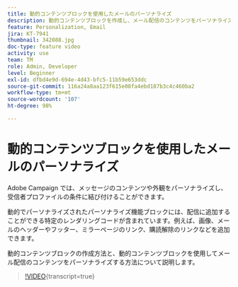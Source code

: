 ```yaml
---
title: 動的コンテンツブロックを使用したメールのパーソナライズ
description: 動的コンテンツブロックを作成し、メール配信のコンテンツをパーソナライズする方法について説明します。
feature: Personalization, Email
jira: KT-7941
thumbnail: 342088.jpg
doc-type: feature video
activity: use
team: TM
role: Admin, Developer
level: Beginner
exl-id: dfbd4e9d-694e-4d43-bfc5-11b59e653ddc
source-git-commit: 116a24a8aa123f615e08fa4ebd187b3c4c460ba2
workflow-type: tm+mt
source-wordcount: '107'
ht-degree: 98%

---
```


# 動的コンテンツブロックを使用したメールのパーソナライズ

Adobe Campaign では、メッセージのコンテンツや外観をパーソナライズし、受信者プロファイルの条件に結び付けることができます。

動的でパーソナライズされたパーソナライズ機能ブロックには、配信に追加することができる特定のレンダリングコードが含まれています。例えば、画像、メールのヘッダーやフッター、ミラーページのリンク、購読解除のリンクなどを追加できます。

動的コンテンツブロックの作成方法と、動的コンテンツブロックを使用してメール配信のコンテンツをパーソナライズする方法について説明します。

>[!VIDEO](https://video.tv.adobe.com/v/342088?quality=12&learn=on){transcript=true}
